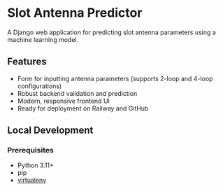
# Slot Antenna Predictor

A Django web application for predicting slot antenna parameters using a machine learning model.

## Features

- Form for inputting antenna parameters (supports 2-loop and 4-loop configurations)
- Robust backend validation and prediction
- Modern, responsive frontend UI
- Ready for deployment on Railway and GitHub

## Local Development

### Prerequisites

- Python 3.11+
- pip
- [virtualenv](https://virtualenv.pypa.io/en/latest/)

